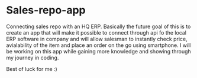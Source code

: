 # Sales-repo-app
Connecting sales repo with an HQ ERP.
Basically the future goal of this is to create an app that will make it possible to connect through api fo the local ERP software in company and will allow salesman to instantly check price, avialability of the item and place an order on the go using smartphone.
I will be working on this app while gaining more knowledge and showing through my journey in coding. 

Best of luck for me :) 
